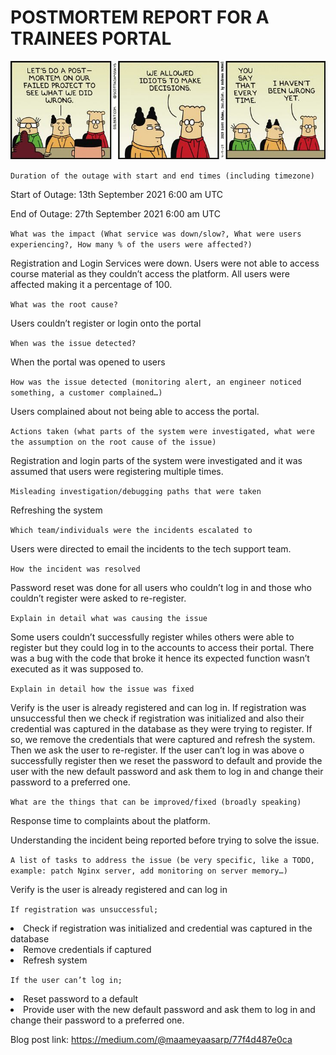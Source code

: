 # POSTMORTEM REPORT FOR A TRAINEES PORTAL
<img src='postmortem.jpg'>

`Duration of the outage with start and end times (including timezone)`

Start of Outage: 13th September 2021 6:00 am UTC

End of Outage: 27th September 2021 6:00 am UTC

`What was the impact (What service was down/slow?, What were users experiencing?, How many % of the users were affected?)`

Registration and Login Services were down. Users were not able to access course material as they couldn’t access the platform. All users were affected making it a percentage of 100.

`What was the root cause?`

Users couldn’t register or login onto the portal

`When was the issue detected?`

When the portal was opened to users

`How was the issue detected (monitoring alert, an engineer noticed something, a customer complained…)`

Users complained about not being able to access the portal. 

`Actions taken (what parts of the system were investigated, what were the assumption on the root cause of the issue)`

Registration and login parts of the system were investigated and it was assumed that users were registering multiple times.

`Misleading investigation/debugging paths that were taken`

Refreshing the system

`Which team/individuals were the incidents escalated to`

Users were directed to email the incidents to the tech support team.

`How the incident was resolved`

Password reset was done for all users who couldn’t log in and those who couldn’t register were asked to re-register.

`Explain in detail what was causing the issue`

Some users couldn’t successfully register whiles others were able to register but they could log in to the accounts to access their portal. There was a bug with the code that broke it hence its expected function wasn’t executed as it was supposed to.

`Explain in detail how the issue was fixed`

Verify is the user is already registered and can log in. If registration was unsuccessful then we check if registration was initialized and also their credential was captured in the database as they were trying to register. If so, we remove the credentials that were captured and refresh the system. Then we ask the user to re-register. 
If the user can’t log in was above o successfully register then we reset the password to default and provide the user with the new default password and ask them to log in and change their password to a preferred one.

`What are the things that can be improved/fixed (broadly speaking)`

Response time to complaints about the platform.

Understanding the incident being reported before trying to solve the issue.

`A list of tasks to address the issue (be very specific, like a TODO, example: patch Nginx server, add monitoring on server memory…)`

Verify is the user is already registered and can log in 

`If registration was unsuccessful;`
<li>Check if registration was initialized and credential was captured in the database
<li>Remove credentials if captured
<li>Refresh system
<liAsk the user to re-register</ul>  
  
`If the user can’t log in;`
<li>Reset password to a default
<li>Provide user with the new default password and ask them to log in and change their password to a preferred one.

Blog post link: https://medium.com/@maameyaasarp/77f4d487e0ca
